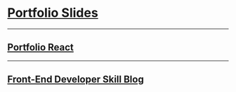 # [Portfolio Slides](https://rockquai.github.io/Portfolio-Slides)

---

## [Portfolio React](https://rockquai.github.io/Portfolio-React/)

---

## [Front-End Developer Skill Blog](https://rockquai.github.io/)
